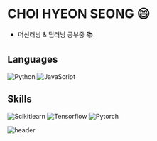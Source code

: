 # CHOI HYEON SEONG 😄

* 머신러닝 & 딥러닝 공부중 :books:


## Languages
![Python](https://img.shields.io/badge/python-3776AB.svg?&style=for-the-badge&logo=python&logoColor=black)
![JavaScript](https://img.shields.io/badge/javascript-F7DF1E.svg?&style=for-the-badge&logo=javascript&logoColor=black)

## Skills
![Scikitlearn](https://img.shields.io/badge/scikitlearn-F7931E.svg?&style=for-the-badge&logo=scikitlearn&logoColor=black)
![Tensorflow](https://img.shields.io/badge/tensorflow-FF6F00.svg?&style=for-the-badge&logo=tensorflow&logoColor=black)
![Pytorch](https://img.shields.io/badge/pytorch-EE4C2C.svg?&style=for-the-badge&logo=pytorch&logoColor=black)



![header](https://capsule-render.vercel.app/api?type=venom&color=auto&height=300&section=header&text=최현성&fontSize=90)

<!--
**ChoiHyeonSeong/ChoiHyeonSeong** is a ✨ _special_ ✨ repository because its `README.md` (this file) appears on your GitHub profile.

Here are some ideas to get you started:

- 🔭 I’m currently working on ...
- 🌱 I’m currently learning ...
- 👯 I’m looking to collaborate on ...
- 🤔 I’m looking for help with ...
- 💬 Ask me about ...
- 📫 How to reach me: ...
- 😄 Pronouns: ...
- ⚡ Fun fact: ...
-->

